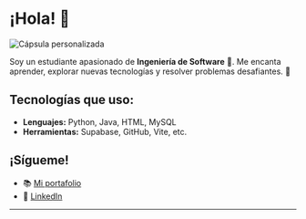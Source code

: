 # ¡Hola! 👋

![Cápsula personalizada](https://capsule-render.vercel.app/api?type=ondulando&altura=300&color=gradiente&text=HOLA,%20SOY%20%20FELIPE&textBg=false&animation=twinkling&reversal=false&desc=Soy%20estudiante%20de%20ingenieria%20de%20software&descAlignY=64&section=header&fontAlignY=44)

Soy un estudiante apasionado de **Ingeniería de Software** 🚀. Me encanta aprender, explorar nuevas tecnologías y resolver problemas desafiantes. 🌟

## Tecnologías que uso:
- **Lenguajes:** Python, Java, HTML, MySQL
- **Herramientas:** Supabase, GitHub, Vite, etc.

## ¡Sígueme!
- 📚 [Mi portafolio](https://felipecruzfc.github.io)
- 💼 [LinkedIn](https://linkedin.com/in/felipecruzfc)

---
